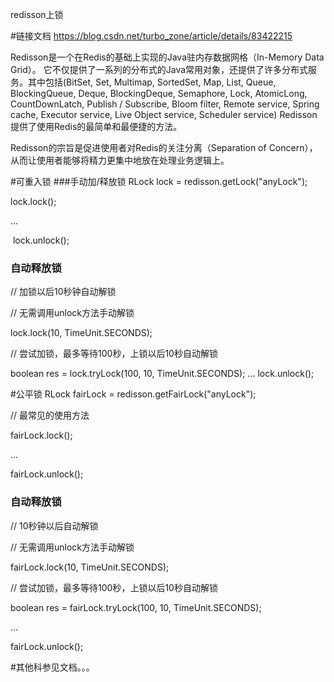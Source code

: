 redisson上锁

#链接文档
https://blog.csdn.net/turbo_zone/article/details/83422215


Redisson是一个在Redis的基础上实现的Java驻内存数据网格（In-Memory Data Grid）。
它不仅提供了一系列的分布式的Java常用对象，还提供了许多分布式服务。其中包括(BitSet, Set, Multimap, SortedSet, Map, List, Queue, BlockingQueue, Deque, BlockingDeque, Semaphore, Lock, AtomicLong, CountDownLatch, Publish / Subscribe, Bloom filter, Remote service, Spring cache, Executor service, Live Object service, Scheduler service) Redisson提供了使用Redis的最简单和最便捷的方法。

Redisson的宗旨是促进使用者对Redis的关注分离（Separation of Concern），从而让使用者能够将精力更集中地放在处理业务逻辑上。

#可重入锁
###手动加/释放锁
RLock lock = redisson.getLock("anyLock");

lock.lock();

...

&nbsp;lock.unlock();

### 自动释放锁
// 加锁以后10秒钟自动解锁

// 无需调用unlock方法手动解锁

lock.lock(10, TimeUnit.SECONDS);

// 尝试加锁，最多等待100秒，上锁以后10秒自动解锁

boolean res = lock.tryLock(100, 10, TimeUnit.SECONDS);
...
lock.unlock();

#公平锁
RLock fairLock = redisson.getFairLock("anyLock");

// 最常见的使用方法

fairLock.lock();

...

fairLock.unlock();

### 自动释放锁
// 10秒钟以后自动解锁

// 无需调用unlock方法手动解锁

fairLock.lock(10, TimeUnit.SECONDS);

// 尝试加锁，最多等待100秒，上锁以后10秒自动解锁

boolean res = fairLock.tryLock(100, 10, TimeUnit.SECONDS);

...

fairLock.unlock();

#其他科参见文档。。。


